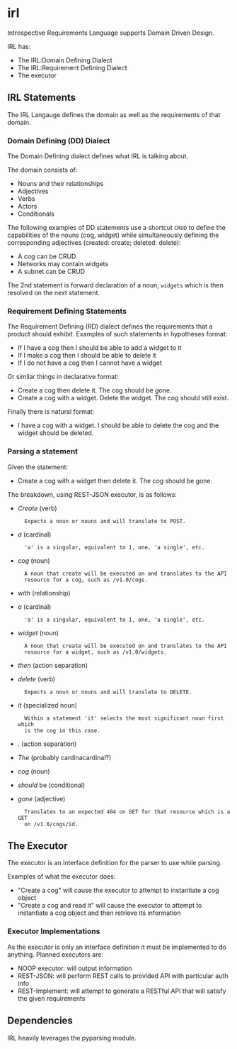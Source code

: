 # irl #

Introspective Requirements Language supports Domain Driven Design.

IRL has:

* The IRL:Domain Defining Dialect
* The IRL:Requirement Defining Dialect
* The executor

## IRL Statements ##

The IRL Langauge defines the domain as well as the requirements of that domain.

### Domain Defining (DD) Dialect ###

The Domain Defining dialect defines what IRL is talking about.

The domain consists of:

* Nouns and their relationships
* Adjectives
* Verbs
* Actors
* Conditionals

The following examples of DD statements use a shortcut `CRUD` to define the
capabilities of the nouns (cog, widget) while simultaneously defining the
corresponding adjectives (created: create; deleted: delete):

* A cog can be CRUD
* Networks may contain widgets
* A subnet can be CRUD

The 2nd statement is forward declaration of a noun, `widgets` which is then
resolved on the next statement.

### Requirement Defining Statements ###

The Requirement Defining (RD) dialect defines the requirements that a product
should exhibit. Examples of such statements in hypotheses format:

* If I have a cog then I should be able to add a widget to it
* If I make a cog then I should be able to delete it
* If I do not have a cog then I cannot have a widget

Or similar things in declarative format:

* Create a cog then delete it. The cog should be gone.
* Create a cog with a widget. Delete the widget. The cog should still exist.

Finally there is natural format:

* I have a cog with a widget. I should be able to delete the cog and the widget
  should be deleted.

### Parsing a statement ###

Given the statement:

* Create a cog with a widget then delete it. The cog should be gone.

The breakdown, using REST-JSON executor, is as follows:

* *Create* (verb)
  
        Expects a noun or nouns and will translate to POST.

* *a* (cardinal)
  
        'a' is a singular, equivalent to 1, one, 'a single', etc.

* *cog* (noun)

        A noun that create will be executed on and translates to the API
        resource for a cog, such as /v1.0/cogs.

* *with* (relationship)
* *a* (cardinal)
  
        'a' is a singular, equivalent to 1, one, 'a single', etc.

* *widget* (noun)

        A noun that create will be executed on and translates to the API
        resource for a widget, such as /v1.0/widgets.

* *then* (action separation)
* *delete* (verb)
  
        Expects a noun or nouns and will translate to DELETE.

* *it* (specialized noun)
  
        Within a statement 'it' selects the most significant noun first which
        is the cog in this case.

* *.* (action separation)
* *The* (probably cardinacardinal?)
* *cog* (noun)
* *should* be (conditional)
* *gone* (adjective)
  
        Translates to an expected 404 on GET for that resource which is a GET
        on /v1.0/cogs/id.

## The Executor ##

The executor is an interface definition for the parser to use while parsing.

Examples of what the executor does:

* "Create a cog" will cause the executor to attempt to instantiate a cog
  object
* "Create a cog and read it" will cause the executor to attempt to instantiate
  a cog object and then retrieve its information

### Executor Implementations ###

As the executor is only an interface definition it must be implemented to do
anything. Planned executors are:

* NOOP executor: will output information
* REST-JSON: will perform REST calls to provided API with particular auth info
* REST-Implement: will attempt to generate a RESTful API that will satisfy the
  given requirements

## Dependencies ##

IRL heavily leverages the pyparsing module.
